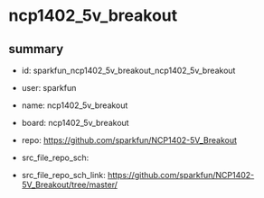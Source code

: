 # ncp1402_5v_breakout
 
## summary 
* id: sparkfun_ncp1402_5v_breakout_ncp1402_5v_breakout
* user: sparkfun
* name: ncp1402_5v_breakout
* board: ncp1402_5v_breakout
* repo: https://github.com/sparkfun/NCP1402-5V_Breakout



* src_file_repo_sch: 
* src_file_repo_sch_link: https://github.com/sparkfun/NCP1402-5V_Breakout/tree/master/






